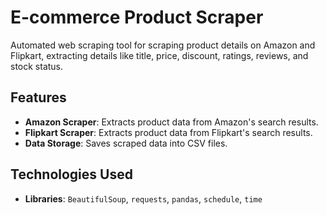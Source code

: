 # E-commerce Product Scraper

Automated web scraping tool for scraping product details on Amazon and Flipkart, extracting details like title, price, discount, ratings, reviews, and stock status.

## Features
- **Amazon Scraper**: Extracts product data from Amazon's search results.
- **Flipkart Scraper**: Extracts product data from Flipkart's search results.
- **Data Storage**: Saves scraped data into CSV files.

## Technologies Used
- **Libraries**: `BeautifulSoup`, `requests`, `pandas`, `schedule`, `time`
